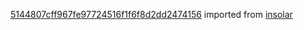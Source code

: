[5144807cff967fe97724516f1f6f8d2dd2474156](https://github.com/insolar/insolar/commit/5144807cff967fe97724516f1f6f8d2dd2474156) imported from [insolar](https://github.com/insolar/insolar)
